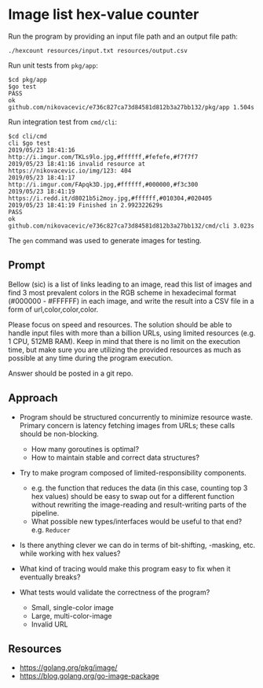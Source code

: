 # Image list hex-value counter

Run the program by providing an input file path and an output file path:
```
./hexcount resources/input.txt resources/output.csv
```

Run unit tests from `pkg/app`:
```
$cd pkg/app
$go test
PASS
ok      github.com/nikovacevic/e736c827ca73d84581d812b3a27bb132/pkg/app 1.504s
```

Run integration test from `cmd/cli`:
```
$cd cli/cmd
cli $go test
2019/05/23 18:41:16 http://i.imgur.com/TKLs9lo.jpg,#ffffff,#fefefe,#f7f7f7
2019/05/23 18:41:16 invalid resource at https://nikovacevic.io/img/123: 404
2019/05/23 18:41:17 http://i.imgur.com/FApqk3D.jpg,#ffffff,#000000,#f3c300
2019/05/23 18:41:19 https://i.redd.it/d8021b5i2moy.jpg,#ffffff,#010304,#020405
2019/05/23 18:41:19 Finished in 2.992322629s
PASS
ok      github.com/nikovacevic/e736c827ca73d84581d812b3a27bb132/cmd/cli 3.023s
```

The `gen` command was used to generate images for testing.

## Prompt

Bellow (sic) is a list of links leading to an image, read this list of images and find 3 most prevalent colors in the RGB scheme in hexadecimal format (#000000 - #FFFFFF) in each image, and write the result into a CSV file in a form of url,color,color,color.

Please focus on speed and resources. The solution should be able to handle input files with more than a billion URLs, using limited resources (e.g. 1 CPU, 512MB RAM). Keep in mind that there is no limit on the execution time, but make sure you are utilizing the provided resources as much as possible at any time during the program execution.

Answer should be posted in a git repo.

## Approach

* Program should be structured concurrently to minimize resource waste. Primary concern is latency fetching images from URLs; these calls should be non-blocking.
  * How many goroutines is optimal?
  * How to maintain stable and correct data structures?

* Try to make program composed of limited-responsibility components.
  * e.g. the function that reduces the data (in this case, counting top 3 hex values) should be easy to swap out for a different function without rewriting the image-reading and result-writing parts of the pipeline.
  * What possible new types/interfaces would be useful to that end? e.g. `Reducer`

* Is there anything clever we can do in terms of bit-shifting, -masking, etc. while working with hex values?

* What kind of tracing would make this program easy to fix when it eventually breaks?

* What tests would validate the correctness of the program?
  * Small, single-color image
  * Large, multi-color-image
  * Invalid URL

## Resources

* https://golang.org/pkg/image/
* https://blog.golang.org/go-image-package
